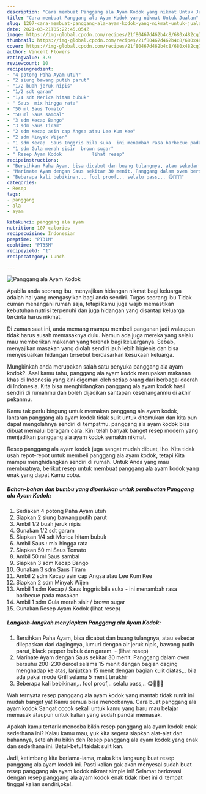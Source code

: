 ```yaml
---
description: "Cara membuat Panggang ala Ayam Kodok yang nikmat Untuk Jualan"
title: "Cara membuat Panggang ala Ayam Kodok yang nikmat Untuk Jualan"
slug: 1207-cara-membuat-panggang-ala-ayam-kodok-yang-nikmat-untuk-jualan
date: 2021-03-21T05:22:45.054Z
image: https://img-global.cpcdn.com/recipes/21f80467d462b4c8/680x482cq70/panggang-ala-ayam-kodok-foto-resep-utama.jpg
thumbnail: https://img-global.cpcdn.com/recipes/21f80467d462b4c8/680x482cq70/panggang-ala-ayam-kodok-foto-resep-utama.jpg
cover: https://img-global.cpcdn.com/recipes/21f80467d462b4c8/680x482cq70/panggang-ala-ayam-kodok-foto-resep-utama.jpg
author: Vincent Flowers
ratingvalue: 3.9
reviewcount: 10
recipeingredient:
- "4 potong Paha Ayam utuh"
- "2 siung bawang putih parut"
- "1/2 buah jeruk nipis"
- "1/2 sdt garam"
- "1/4 sdt Merica hitam bubuk"
- " Saus  mix hingga rata"
- "50 ml Saus Tomato"
- "50 ml Saus sambal"
- "3 sdm Kecap Bango"
- "3 sdm Saus Tiram"
- "2 sdm Kecap asin cap Angsa atau Lee Kum Kee"
- "2 sdm Minyak Wijen"
- "1 sdm Kecap  Saus Inggris bila suka  ini menambah rasa barbecue pada masakan"
- "1 sdm Gula merah sisir  brown sugar"
- " Resep Ayam Kodok           lihat resep"
recipeinstructions:
- "Bersihkan Paha Ayam, bisa dicabut dan buang tulangnya, atau sekedar dilepaskan dari dagingnya, lumuri dengan air jeruk nipis, bawang putih parut, black pepper bubuk dan garam.           (lihat resep)"
- "Marinate Ayam dengan Saus sekitar 30 menit. Panggang dalam oven bersuhu 200-230 dercel selama 15 menit dengan bagian daging menghadap ke atas, lanjutkan 15 menit dengan bagian kulit diatas,.. bila ada pakai mode Grill selama 5 menit terakhir"
- "Beberapa kali bebikinan,.. fool proof,.. selalu pass,.. 😋🤩👩‍🍳"
categories:
- Resep
tags:
- panggang
- ala
- ayam

katakunci: panggang ala ayam 
nutrition: 107 calories
recipecuisine: Indonesian
preptime: "PT31M"
cooktime: "PT35M"
recipeyield: "1"
recipecategory: Lunch

---
```



![Panggang ala Ayam Kodok](https://img-global.cpcdn.com/recipes/21f80467d462b4c8/680x482cq70/panggang-ala-ayam-kodok-foto-resep-utama.jpg)

Apabila anda seorang ibu, menyajikan hidangan nikmat bagi keluarga adalah hal yang mengasyikan bagi anda sendiri. Tugas seorang ibu Tidak cuman menangani rumah saja, tetapi kamu juga wajib memastikan kebutuhan nutrisi terpenuhi dan juga hidangan yang disantap keluarga tercinta harus nikmat.

Di zaman  saat ini, anda memang mampu membeli panganan jadi walaupun tidak harus susah memasaknya dulu. Namun ada juga mereka yang selalu mau memberikan makanan yang terenak bagi keluarganya. Sebab, menyajikan masakan yang diolah sendiri jauh lebih higienis dan bisa menyesuaikan hidangan tersebut berdasarkan kesukaan keluarga. 



Mungkinkah anda merupakan salah satu penyuka panggang ala ayam kodok?. Asal kamu tahu, panggang ala ayam kodok merupakan makanan khas di Indonesia yang kini digemari oleh setiap orang dari berbagai daerah di Indonesia. Kita bisa menghidangkan panggang ala ayam kodok hasil sendiri di rumahmu dan boleh dijadikan santapan kesenanganmu di akhir pekanmu.

Kamu tak perlu bingung untuk memakan panggang ala ayam kodok, lantaran panggang ala ayam kodok tidak sulit untuk ditemukan dan kita pun dapat mengolahnya sendiri di tempatmu. panggang ala ayam kodok bisa dibuat memalui beragam cara. Kini telah banyak banget resep modern yang menjadikan panggang ala ayam kodok semakin nikmat.

Resep panggang ala ayam kodok juga sangat mudah dibuat, lho. Kita tidak usah repot-repot untuk membeli panggang ala ayam kodok, tetapi Kita mampu menghidangkan sendiri di rumah. Untuk Anda yang mau membuatnya, berikut resep untuk membuat panggang ala ayam kodok yang enak yang dapat Kamu coba.

<!--inarticleads1-->

##### Bahan-bahan dan bumbu yang diperlukan untuk pembuatan Panggang ala Ayam Kodok:

1. Sediakan 4 potong Paha Ayam utuh
1. Siapkan 2 siung bawang putih parut
1. Ambil 1/2 buah jeruk nipis
1. Gunakan 1/2 sdt garam
1. Siapkan 1/4 sdt Merica hitam bubuk
1. Ambil  Saus : mix hingga rata
1. Siapkan 50 ml Saus Tomato
1. Ambil 50 ml Saus sambal
1. Siapkan 3 sdm Kecap Bango
1. Gunakan 3 sdm Saus Tiram
1. Ambil 2 sdm Kecap asin cap Angsa atau Lee Kum Kee
1. Siapkan 2 sdm Minyak Wijen
1. Ambil 1 sdm Kecap / Saus Inggris bila suka - ini menambah rasa barbecue pada masakan
1. Ambil 1 sdm Gula merah sisir / brown sugar
1. Gunakan  Resep Ayam Kodok           (lihat resep)




<!--inarticleads2-->

##### Langkah-langkah menyiapkan Panggang ala Ayam Kodok:

1. Bersihkan Paha Ayam, bisa dicabut dan buang tulangnya, atau sekedar dilepaskan dari dagingnya, lumuri dengan air jeruk nipis, bawang putih parut, black pepper bubuk dan garam. -           (lihat resep)
1. Marinate Ayam dengan Saus sekitar 30 menit. Panggang dalam oven bersuhu 200-230 dercel selama 15 menit dengan bagian daging menghadap ke atas, lanjutkan 15 menit dengan bagian kulit diatas,.. bila ada pakai mode Grill selama 5 menit terakhir
1. Beberapa kali bebikinan,.. fool proof,.. selalu pass,.. 😋🤩👩‍🍳




Wah ternyata resep panggang ala ayam kodok yang mantab tidak rumit ini mudah banget ya! Kamu semua bisa mencobanya. Cara buat panggang ala ayam kodok Sangat cocok sekali untuk kamu yang baru mau belajar memasak ataupun untuk kalian yang sudah pandai memasak.

Apakah kamu tertarik mencoba bikin resep panggang ala ayam kodok enak sederhana ini? Kalau kamu mau, yuk kita segera siapkan alat-alat dan bahannya, setelah itu bikin deh Resep panggang ala ayam kodok yang enak dan sederhana ini. Betul-betul taidak sulit kan. 

Jadi, ketimbang kita berlama-lama, maka kita langsung buat resep panggang ala ayam kodok ini. Pasti kalian gak akan menyesal sudah buat resep panggang ala ayam kodok nikmat simple ini! Selamat berkreasi dengan resep panggang ala ayam kodok enak tidak ribet ini di tempat tinggal kalian sendiri,oke!.


